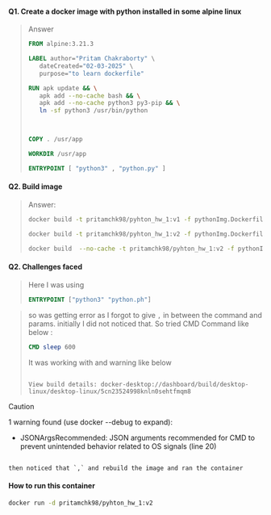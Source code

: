 #### Q1. Create a docker image with python installed in some alpine linux

> Answer
>
>```Dockerfile
>FROM alpine:3.21.3
>
>LABEL author="Pritam Chakraborty" \
>    dateCreated="02-03-2025" \
>    purpose="to learn dockerfile"
>
>RUN apk update && \
>    apk add --no-cache bash && \
>    apk add --no-cache python3 py3-pip && \
>    ln -sf python3 /usr/bin/python 
>
>
>
>COPY . /usr/app
>
>WORKDIR /usr/app
>
>ENTRYPOINT [ "python3" , "python.py" ]
>```
>

#### Q2. Build image

>Answer:
>
>```sh
>docker build -t pritamchk98/pyhton_hw_1:v1 -f pythonImg.Dockerfile .
>
>docker build -t pritamchk98/pyhton_hw_1:v2 -f pythonImg.Dockerfile .
>
>docker build  --no-cache -t pritamchk98/pyhton_hw_1:v2 -f pythonImg.Dockerfile .
>```
>

#### Q2. Challenges faced

> Here I was using 
>
>```Dockerfile
>ENTRYPOINT ["python3" "python.ph"]
>```

> so was getting error as I forgot to give `,` in between the command and params. initially I did not noticed that. So tried CMD Command like below :
>
>```Dockerfile
>CMD sleep 600
>```
>
>It was working with and warning like below 
>
>```log
>
>View build details: docker-desktop://dashboard/build/desktop-linux/desktop-linux/5cn23524998knln0sehtfmqm8
>

>[!CAUTION]
>
> 1 warning found (use docker --debug to expand):
> - JSONArgsRecommended: JSON arguments recommended for CMD to prevent unintended behavior related to OS signals (line 20)
>```
>
>then noticed that `,` and rebuild the image and ran the container

#### How to run this container

```sh
docker run -d pritamchk98/pyhton_hw_1:v2
```

